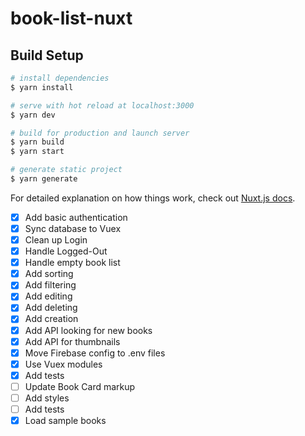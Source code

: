 # book-list-nuxt

## Build Setup

```bash
# install dependencies
$ yarn install

# serve with hot reload at localhost:3000
$ yarn dev

# build for production and launch server
$ yarn build
$ yarn start

# generate static project
$ yarn generate
```

For detailed explanation on how things work, check out [Nuxt.js docs](https://nuxtjs.org).

- [x] Add basic authentication
- [x] Sync database to Vuex
- [x] Clean up Login
- [x] Handle Logged-Out
- [x] Handle empty book list
- [x] Add sorting
- [x] Add filtering
- [x] Add editing
- [x] Add deleting
- [x] Add creation
- [x] Add API looking for new books
- [x] Add API for thumbnails
- [x] Move Firebase config to .env files
- [x] Use Vuex modules
- [x] Add tests
- [ ] Update Book Card markup
- [ ] Add styles
- [ ] Add tests
- [x] Load sample books
